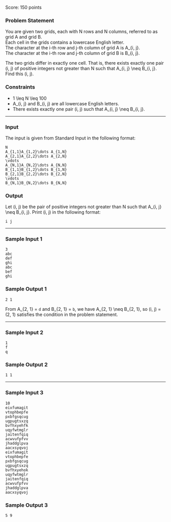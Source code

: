Score: 150 points

### Problem Statement

You are given two grids, each with N rows and N columns, referred to as grid A and grid B.  
Each cell in the grids contains a lowercase English letter.  
The character at the i-th row and j-th column of grid A is A\_{i, j}.  
The character at the i-th row and j-th column of grid B is B\_{i, j}.

The two grids differ in exactly one cell. That is, there exists exactly one pair (i, j) of positive integers not greater than N such that A\_{i, j} \neq B\_{i, j}. Find this (i, j).

### Constraints

* 1 \leq N \leq 100
* A\_{i, j} and B\_{i, j} are all lowercase English letters.
* There exists exactly one pair (i, j) such that A\_{i, j} \neq B\_{i, j}.

---

### Input

The input is given from Standard Input in the following format:

```
N
A_{1,1}A_{1,2}\dots A_{1,N}
A_{2,1}A_{2,2}\dots A_{2,N}
\vdots
A_{N,1}A_{N,2}\dots A_{N,N}
B_{1,1}B_{1,2}\dots B_{1,N}
B_{2,1}B_{2,2}\dots B_{2,N}
\vdots
B_{N,1}B_{N,2}\dots B_{N,N}
```

### Output

Let (i, j) be the pair of positive integers not greater than N such that A\_{i, j} \neq B\_{i, j}. Print (i, j) in the following format:

```
i j
```

---

### Sample Input 1

```
3
abc
def
ghi
abc
bef
ghi
```

### Sample Output 1

```
2 1
```

From A\_{2, 1} = `d` and B\_{2, 1} = `b`, we have A\_{2, 1} \neq B\_{2, 1}, so (i, j) = (2, 1) satisfies the condition in the problem statement.

---

### Sample Input 2

```
1
f
q
```

### Sample Output 2

```
1 1
```

---

### Sample Input 3

```
10
eixfumagit
vtophbepfe
pxbfgsqcug
ugpugtsxzq
bvfhxyehfk
uqyfwtmglr
jaitenfqiq
acwvufpfvv
jhaddglpva
aacxsyqvoj
eixfumagit
vtophbepfe
pxbfgsqcug
ugpugtsxzq
bvfhxyehok
uqyfwtmglr
jaitenfqiq
acwvufpfvv
jhaddglpva
aacxsyqvoj
```

### Sample Output 3

```
5 9
```